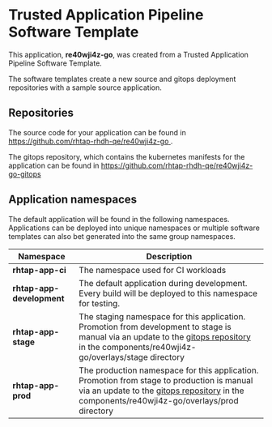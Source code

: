 # Trusted Application Pipeline Software Template

This application, **re40wji4z-go**, was created from a Trusted Application Pipeline Software Template.

The software templates create a new source and gitops deployment repositories with a sample source application. 

## Repositories

The source code for your application can be found in [https://github.com/rhtap-rhdh-qe/re40wji4z-go ](https://github.com/rhtap-rhdh-qe/re40wji4z-go ).
 
The gitops repository, which contains the kubernetes manifests for the application can be found in 
[https://github.com/rhtap-rhdh-qe/re40wji4z-go-gitops ](https://github.com/rhtap-rhdh-qe/re40wji4z-go-gitops ) 

## Application namespaces 

The default application will be found in the following namespaces. Applications can be deployed into unique namespaces or multiple software templates can also bet generated into the same group namespaces.  

|  Namespace   |  Description   |  
| -------- | -------- |
| **rhtap-app-ci** | The namespace used for CI workloads |
| **rhtap-app-development** | The default application during development. Every build will be deployed to this namespace for testing. |
| **rhtap-app-stage** | The staging namespace for this application. Promotion from development to stage is manual via an update to the [gitops repository](https://github.com/rhtap-rhdh-qe/re40wji4z-go-gitops ) in the components/re40wji4z-go/overlays/stage directory |
| **rhtap-app-prod** | The production namespace for this application. Promotion from stage to production is manual via an update to the [gitops repository](https://github.com/rhtap-rhdh-qe/re40wji4z-go-gitops ) in the components/re40wji4z-go/overlays/prod directory |